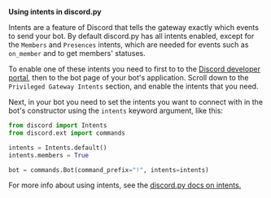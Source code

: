 **Using intents in discord.py**

Intents are a feature of Discord that tells the gateway exactly which events to send your bot. By default discord.py has all intents enabled, except for the `Members` and `Presences` intents, which are needed for events such as `on_member` and to get members' statuses.

To enable one of these intents you need to first to to the [Discord developer portal](https://discord.com/developers/applications), then to the bot page of your bot's application. Scroll down to the `Privileged Gateway Intents` section, and enable the intents that you need.

Next, in your bot you need to set the intents you want to connect with in the bot's constructor using the `intents` keyword argument, like this:

```py
from discord import Intents
from discord.ext import commands

intents = Intents.default()
intents.members = True

bot = commands.Bot(command_prefix="!", intents=intents)
```

For more info about using intents, see the [discord.py docs on intents.](https://discordpy.readthedocs.io/en/latest/intents.html)
